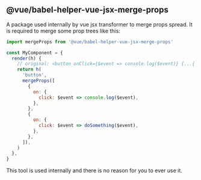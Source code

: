 ## @vue/babel-helper-vue-jsx-merge-props

A package used internally by vue jsx transformer to merge props spread. It is required to merge some prop trees like this:

```js
import mergeProps from '@vue/babel-helper-vue-jsx-merge-props'

const MyComponent = {
  render(h) {
    // original: <button onClick={$event => console.log($event)} {...{ on: { click: $event => doSomething($event) } }} />
    return h(
      'button',
      mergeProps([
        {
          on: {
            click: $event => console.log($event),
          },
        },
        {
          on: {
            click: $event => doSomething($event),
          },
        },
      ]),
    )
  },
}
```

This tool is used internally and there is no reason for you to ever use it.
